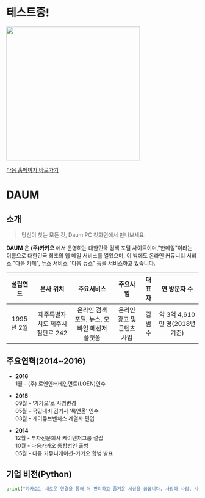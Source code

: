 # 테스트중!

<img src="https://w.namu.la/s/bd0bfd954224b0fd76f22a56ed771edc12e2caa9d5b21ea2a1dae0ab91f0b1cd06d2f7cde096c9cc7726930d08db1b90e9746e78a24b6e5ebadacef6926b31122a92ced31bcde69439dc9b98a85246a070231ddcc420943a39f8bbd13ae23d95" width="350" height="350">

[다음 홈페이지 바로가기](https://www.daum.net/ "다음 홈페이지 바로가기")  
# DAUM
## 소개  
> 당신이 찾는 모든 것, Daum PC 첫화면에서 만나보세요.

**DAUM** 은 **(주)카카오** 에서 운영하는 대한민국 검색 포털 사이트이며,"한메일"이라는 이름으로 대한민국 최초의 웹 메일 서비스를 열었으며, 이 밖에도 온라인 커뮤니티 서비스 "다음 카페", 뉴스 서비스 "다음 뉴스" 등을 서비스하고 있습니다.

| 설립연도 | 본사 위치 | 주요서비스 | 주요사업 | 대표자 | 연 방문자 수 | 
| :----: | :----: | :----: | :----: | :----: | :----: |
| 1995년 2월 | 제주특별자치도 제주시 첨단로 242 | 온라인 검색포털, 뉴스, 모바일 메신저 플랫폼 | 온라인 광고 및 콘텐츠 사업 | 김범수 | 약 3억 4,610만 명(2018년 기준) |


## 주요연혁(2014~2016)
* **2016**  
1월 - (주) 로엔엔터테인먼트(LOEN)인수

* **2015**  
09월 - ‘카카오’로 사명변경  
05월 - 국민내비 김기사 ‘록앤올’ 인수  
03월 - 케이큐브벤처스 계열사 편입  

* **2014**  
12월 - 투자전문회사 케이벤처그룹 설립  
10월 - 다음카카오 통합법인 출범  
05월 - 다음 커뮤니케이션-카카오 합병 발표  


## 기업 비전(Python)
```python
print("카카오는 새로운 연결을 통해 더 편리하고 즐거운 세상을 꿈꿉니다. 사람과 사람, 사람과 기술을 한층 가깝게 연결함으로써 세상을 어제보다 더 나은 곳으로 만들기 위해 노력하고 있습니다.")
